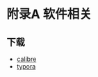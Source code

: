 # 附录A 软件相关

## 下载
* [calibre](software/calibre-3.35.0.msi)
* [typora](software/typora-setup-x64.exe)

